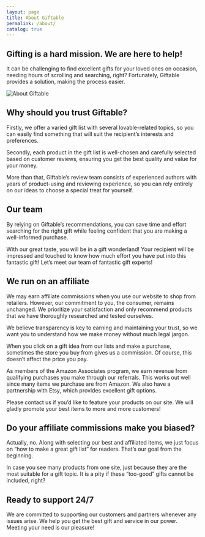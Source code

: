 ```yaml
---
layout: page
title: About Giftable
permalink: /about/
catalog: true
---
```



## Gifting is a hard mission. We are here to help!

It can be challenging to find excellent gifts for your loved ones on occasion, needing hours of scrolling and searching, right? Fortunately, Giftable provides a solution, making the process easier.

![About Giftable](https://i.imgur.com/SWyPErL.jpeg)

## Why should you trust Giftable?

Firstly, we offer a varied gift list with several lovable-related topics, so you can easily find something that will suit the recipient’s interests and preferences.

Secondly, each product in the gift list is well-chosen and carefully selected based on customer reviews, ensuring you get the best quality and value for your money.

More than that, Giftable’s review team consists of experienced authors with years of product-using and reviewing experience, so you can rely entirely on our ideas to choose a special treat for yourself.

## Our team

By relying on Giftable’s recommendations, you can save time and effort searching for the right gift while feeling confident that you are making a well-informed purchase.

With our great taste, you will be in a gift wonderland! Your recipient will be impressed and touched to know how much effort you have put into this fantastic gift! Let’s meet our team of fantastic gift experts!

## We run on an affiliate

We may earn affiliate commissions when you use our website to shop from retailers. However, our commitment to you, the consumer, remains unchanged. We prioritize your satisfaction and only recommend products that we have thoroughly researched and tested ourselves.

We believe transparency is key to earning and maintaining your trust, so we want you to understand how we make money without much legal jargon.

When you click on a gift idea from our lists and make a purchase, sometimes the store you buy from gives us a commission. Of course, this doesn’t affect the price you pay.

As members of the Amazon Associates program, we earn revenue from qualifying purchases you make through our referrals. This works out well since many items we purchase are from Amazon. We also have a partnership with Etsy, which provides excellent gift options.

Please contact us if you’d like to feature your products on our site. We will gladly promote your best items to more and more customers!

## Do your affiliate commissions make you biased?

Actually, no. Along with selecting our best and affiliated items, we just focus on “how to make a great gift list” for readers. That’s our goal from the beginning.

In case you see many products from one site, just because they are the most suitable for a gift topic. It is a pity if these “too-good” gifts cannot be included, right?

## Ready to support 24/7

We are committed to supporting our customers and partners whenever any issues arise. We help you get the best gift and service in our power. Meeting your need is our pleasure!